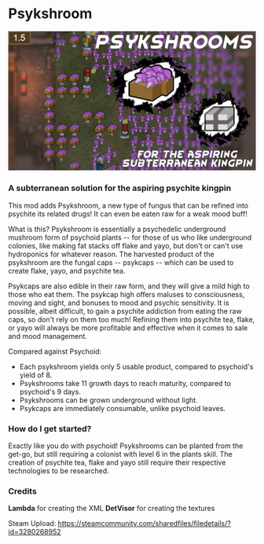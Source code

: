 # Psykshroom
![plot](./About/Preview.png)

### A subterranean solution for the aspiring psychite kingpin

This mod adds Psykshroom, a new type of fungus that can be refined into psychite its related drugs! It can even be eaten raw for a weak mood buff!


What is this?
Psykshroom is essentially a psychedelic underground mushroom form of psychoid plants -- for those of us who like underground colonies, like making fat stacks off flake and yayo, but don't or can't use hydroponics for whatever reason. The harvested product of the psykshroom are the fungal caps -- psykcaps -- which can be used to create flake, yayo, and psychite tea.

Psykcaps are also edible in their raw form, and they will give a mild high to those who eat them. The psykcap high offers maluses to consciousness, moving and sight, and bonuses to mood and psychic sensitivity. It is possible, albeit difficult, to gain a psychite addiction from eating the raw caps, so don't rely on them too much! Refining them into psychite tea, flake, or yayo will always be more profitable and effective when it comes to sale and mood management.

Compared against Psychoid:
- Each psykshroom yields only 5 usable product, compared to psychoid's yield of 8.
- Psykshrooms take 11 growth days to reach maturity, compared to psychoid's 9 days.
- Psykshrooms can be grown underground without light.
- Psykcaps are immediately consumable, unlike psychoid leaves.


### How do I get started?
Exactly like you do with psychoid! Psykshrooms can be planted from the get-go, but still requiring a colonist with level 6 in the plants skill. The creation of psychite tea, flake and yayo still require their respective technologies to be researched.

### Credits
**Lambda** for creating the XML
**DetVisor** for creating the textures

Steam Upload: https://steamcommunity.com/sharedfiles/filedetails/?id=3280268952
